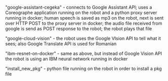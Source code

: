 "google-assistant-cegeka" - connects to Google Assistant API; uses a Coreographe application running on the robot and a python proxy server running in docker; human speech is saved as mp3 on the robot, next is sent over HTTP POST to the proxy server in docker; the audio file received from google is send as POST response to the robot; the robot plays that file


"google-cloud-vision" - the robot uses the Google VIsion API to tell what it sees; also Google Translate API is used for Romanian

"ibm-resnet-on-docker" - same as above, but instead of Google Vision API the robot is using an IBM neural network running in docker

"install_new_pkg" - python file running on the robot in order to install a pkg file